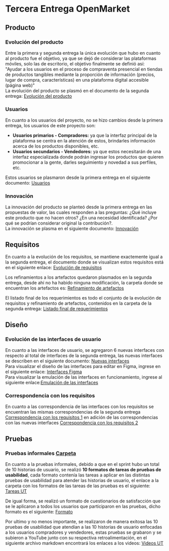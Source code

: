 # Tercera Entrega OpenMarket
## Producto
### Evolución del producto
Entre la primera y segunda entrega la única evolución que hubo en cuanto al producto fue el objetivo, ya que se dejó de considerar las plataformas móviles, solo las de escritorio, el objetivo finalmente se definió así:  
"Ayudar a los usuarios en el proceso de compraventa presencial en tiendas de productos tangibles mediante la proporción de información (precios, lugar de compra, características) en una plataforma digital accesible (página web)"  
La evolución del producto se plasmó en el documento de la segunda entrega: [Evolución del producto](https://github.com/SaidGonzalez19/OpenMarket/blob/0eddcf9d9bfb499064799eb66068511460f07b38/Evoluci%C3%B3n%20del%20producto.pdf)

### Usuarios
En cuanto a los usuarios del proyecto, no se hizo cambios desde la primera entrega, los usuarios de este proyecto son:  
- **Usuarios primarios - Compradores:** ya que la interfaz principal de la plataforma se centra en la atención de estos, brindarles información acerca de los productos disponibles, etc.
- **Usuarios secundarios - Vendedores:** ya que estos necesitarán de una interfaz especializada donde podrán ingresar los productos que quieren promocionar a la gente, darles seguimiento y novedad a sus perfiles, etc.

Estos usuarios se plasmaron desde la primera entrega en el siguiente documento: [Usuarios](https://github.com/SaidGonzalez19/OpenMarket/blob/3cd5817e47fcc5320fd4b3042caa8592d6a322f5/Producto.docx)

### Innovación
La innovación del producto se planteó desde la primera entrega en las propuestas de valor, las cuales responden a las preguntas: ¿Qué incluye este producto que no hacen otros? ¿En una necesidad identificada? ¿Por qué se podrían considerar original la contribución?.  
La innovación se plasma en el siguiente documento: [Innovación](https://github.com/SaidGonzalez19/OpenMarket/blob/4974c7d1dafea4b334a6ba72067c5a620421653d/Innovaci%C3%B3n.pdf)

## Requisitos
En cuanto a la evolución de los requisitos, se mantiene exactemente igual a la segunda entrega, el documento donde se visualizan estos requisitos está en el siguiente enlace: [Evolución de requisitos](https://github.com/SaidGonzalez19/OpenMarket/blob/0eddcf9d9bfb499064799eb66068511460f07b38/Requisitos/Evoluci%C3%B3n%20de%20requisitos.pdf)

Los refinamientos a los artefactos quedaron plasmados en la segunda entrega, desde ahí no ha habido ninguna modificación, la carpeta donde se encuentran los artefactos es: [Refinamiento de artefactos](https://github.com/SaidGonzalez19/OpenMarket/tree/0eddcf9d9bfb499064799eb66068511460f07b38/Requisitos/Refinamiento%20de%20artefactos)

El listado final de los requerimientos es todo el conjunto de la evolución de requisitos y refinamiento de artefactos, contenidos en la carpeta de la segunda entrega: [Listado final de requerimientos](https://github.com/SaidGonzalez19/OpenMarket/tree/0eddcf9d9bfb499064799eb66068511460f07b38/Requisitos)

## Diseño
### Evolución de las interfaces de usuario
En cuanto a las interfaces de usuario, se agregaron 6 nuevas interfaces con respecto al total de interfaces de la segunda entrega, las nuevas interfaces se describen en el siguiente documento: [Nuevas interfaces](https://github.com/SaidGonzalez19/OpenMarket/blob/4375936568bda23f41058229d5a1c8e99f52cc75/Dise%C3%B1o/Evoluci%C3%B3n%20de%20las%20interfaces%20de%20usuario.pdf)  
Para visualizar el diseño de las interfaces para editar en Figma, ingrese en el siguiente enlace: [Interfaces Figma](https://www.figma.com/design/URZkXiqF1xDprpB9cH3ReB/Interfaces?node-id=0-1&t=OqV9IUgnijpoECJI-1)  
Para visualizar la emulación de las interfaces en funcionamiento, ingrese al siguiente enlace:[Emulación de las interfaces](https://www.figma.com/proto/URZkXiqF1xDprpB9cH3ReB/Interfaces?node-id=1-2&node-type=canvas&t=TAlIhXIDMGdUIcXE-1&scaling=contain&content-scaling=fixed&page-id=0%3A1&starting-point-node-id=1%3A2)  

### Correspondencia con los requisitos
En cuanto a las correspondencia de las interfaces con los requisitos se encuentran las mismas correspondencias de la segunda entrega [Correspondencia con los requisitos 1](https://github.com/SaidGonzalez19/OpenMarket/blob/0eddcf9d9bfb499064799eb66068511460f07b38/Dise%C3%B1o/Correspondencia%20con%20los%20requisitos.pdf) en adición de las correspondencias con las nuevas interfaces [Correspondencia con los requisitos 2](https://github.com/SaidGonzalez19/OpenMarket/blob/4375936568bda23f41058229d5a1c8e99f52cc75/Dise%C3%B1o/Correspondencia%20con%20los%20requisitos%20NUEVAS%20INTERFACES.pdf)

## Pruebas
### Pruebas informales [Carpeta](https://github.com/SaidGonzalez19/OpenMarket/tree/489823e3305d52a03c7a64e85a0c64b503ae7ed2/Pruebas/Pruebas%20informales)
En cuanto a la pruebas informales, debido a que en el sprint hubo un total de 10 historias de usuario, se realizó **10 formatos de tareas de pruebas de usabilidad**, cada formato contenía las tareas a aplicar en las distintas pruebas de usabilidad para atender las historias de usuario, el enlace a la carpeta con los formatos de las tareas de las pruebas es el siguiente: [Tareas UT](https://github.com/SaidGonzalez19/OpenMarket/tree/489823e3305d52a03c7a64e85a0c64b503ae7ed2/Pruebas/Pruebas%20informales/Tareas%20UT)

De igual forma, se realizó un formato de cuestionarios de satisfacción que se le aplicaron a todos los usuarios que participaron en las pruebas, dicho formato es el siguiente: [Formato](https://github.com/SaidGonzalez19/OpenMarket/blob/489823e3305d52a03c7a64e85a0c64b503ae7ed2/Pruebas/Pruebas%20informales/Formato-Encuesta%20de%20satisfacci%C3%B3n%20de%20las%20pruebas%20de%20usabilidad.pdf)

Por ultimo y no menos importante, se realizaron de manera exitosa las 10 pruebas de usabilidad que atendían a las 10 historias de usuario enfocadas a los usuarios compradores y vendedores, estas pruebas se grabaron y se subieron a YouTube junto con su respectiva retroalimentación, en el siguiente archivo markdown encontrará los enlaces a los videos: [Videos UT](https://github.com/SaidGonzalez19/OpenMarket/blob/489823e3305d52a03c7a64e85a0c64b503ae7ed2/Pruebas/Pruebas%20informales/Videos%20UT.md)
